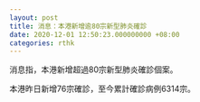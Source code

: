 ```yaml
---
layout: post
title: 消息：本港新增逾80宗新型肺炎確診
date: 2020-12-01 12:50:23.000000000 +08:00
categories: rthk
---
```


消息指，本港新增超過80宗新型肺炎確診個案。

本港昨日新增76宗確診，至今累計確診病例6314宗。
